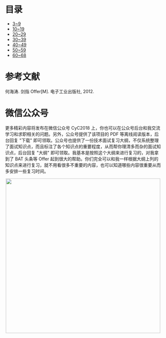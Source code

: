 

# 目录

- [3\~9](剑指%20Offer%20题解%20-%203\~9.md)
- [10\~19](剑指%20Offer%20题解%20-%2010\~19.md)
- [20\~29](剑指%20Offer%20题解%20-%2020\~29.md)
- [30\~39](剑指%20Offer%20题解%20-%2030\~39.md)
- [40\~49](剑指%20Offer%20题解%20-%2040\~49.md)
- [50\~59](剑指%20Offer%20题解%20-%2050\~59.md)
- [60\~68](剑指%20Offer%20题解%20-%2060\~68.md)

# 参考文献

何海涛. 剑指 Offer[M]. 电子工业出版社, 2012.




# 微信公众号


更多精彩内容将发布在微信公众号 CyC2018 上，你也可以在公众号后台和我交流学习和求职相关的问题。另外，公众号提供了该项目的 PDF 等离线阅读版本，后台回复 "下载" 即可领取。公众号也提供了一份技术面试复习大纲，不仅系统整理了面试知识点，而且标注了各个知识点的重要程度，从而帮你理清多而杂的面试知识点，后台回复 "大纲" 即可领取。我基本是按照这个大纲来进行复习的，对我拿到了 BAT 头条等 Offer 起到很大的帮助。你们完全可以和我一样根据大纲上列的知识点来进行复习，就不用看很多不重要的内容，也可以知道哪些内容很重要从而多安排一些复习时间。


<div align="center"><img width="500px" src="https://cs-notes-1256109796.cos.ap-guangzhou.myqcloud.com/other/公众号海报2.png"></img></div>

